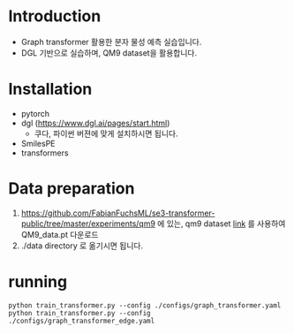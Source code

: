 # Introduction
- Graph transformer 활용한 분자 물성 예측 실습입니다. 
- DGL 기반으로 실습하며, QM9 dataset을 활용합니다.

# Installation

- pytorch
- dgl (https://www.dgl.ai/pages/start.html)
    - 쿠다, 파이썬 버젼에 맞게 설치하시면 됩니다.
- SmilesPE
- transformers

# Data preparation
1. https://github.com/FabianFuchsML/se3-transformer-public/tree/master/experiments/qm9 에 있는, qm9 dataset [link](https://drive.google.com/file/d/1EpJG0Bo2RPK30bMKK6IUdsR5r0pTBEP0/view) 를 사용하여 QM9_data.pt 다운로드
2. ./data directory 로 옮기시면 됩니다. 

# running
~~~
python train_transformer.py --config ./configs/graph_transformer.yaml
python train_transformer.py --config ./configs/graph_transformer_edge.yaml
~~~